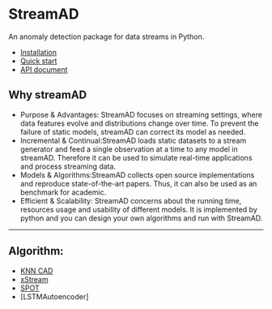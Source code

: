 

<!--
 * @Author: liufr
 * @Github: https://github.com/Fengrui-Liu
 * @LastEditTime: 2021-01-05 19:17:12
 * @Copyright 2021 liufr
 * @Description:
-->

# StreamAD

An anomaly detection package for data streams in Python.


* [Installation](installation.md)
* [Quick start](quick_start.md)
* [API document](api.md)



## Why streamAD

* Purpose & Advantages: StreamAD focuses on streaming settings, where data features evolve and distributions change over time. To prevent the failure of static models, streamAD can correct its model as needed.
* Incremental & Continual:StreamAD loads static datasets to a stream generator and feed a single observation at a time to any model in streamAD. Therefore it can be used to simulate real-time applications and process streaming data.
* Models & Algorithms:StreamAD collects open source implementations and reproduce state-of-the-art papers. Thus, it can also be used as an benchmark for academic.
* Efficient & Scalability: StreamAD concerns about the running time, resources usage and usability of different models. It is implemented by python and you can design your own algorithms and run with StreamAD.


---


## Algorithm:

* [KNN CAD](https://github.com/numenta/NAB/tree/master/nab/detectors/knncad)
* [xStream](https://cmuxstream.github.io/)
* [SPOT](https://dl.acm.org/doi/10.1145/3097983.3098144)
* [LSTMAutoencoder]

